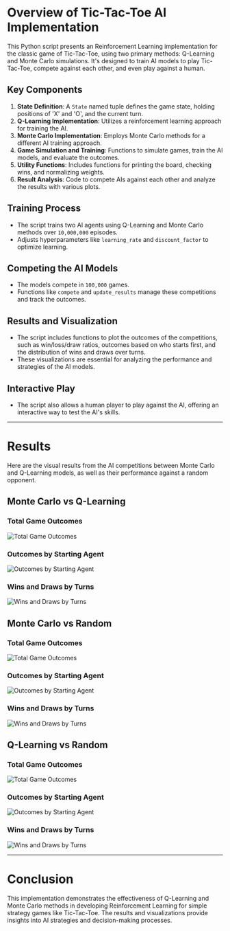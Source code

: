 # Overview of Tic-Tac-Toe AI Implementation

This Python script presents an Reinforcement Learning implementation for the classic game of Tic-Tac-Toe, using two primary methods: Q-Learning and Monte Carlo simulations. It's designed to train AI models to play Tic-Tac-Toe, compete against each other, and even play against a human.

## Key Components

1. **State Definition**: A `State` named tuple defines the game state, holding positions of 'X' and 'O', and the current turn.
2. **Q-Learning Implementation**: Utilizes a reinforcement learning approach for training the AI.
3. **Monte Carlo Implementation**: Employs Monte Carlo methods for a different AI training approach.
4. **Game Simulation and Training**: Functions to simulate games, train the AI models, and evaluate the outcomes.
5. **Utility Functions**: Includes functions for printing the board, checking wins, and normalizing weights.
6. **Result Analysis**: Code to compete AIs against each other and analyze the results with various plots.

## Training Process

- The script trains two AI agents using Q-Learning and Monte Carlo methods over `10,000,000` episodes.
- Adjusts hyperparameters like `learning_rate` and `discount_factor` to optimize learning.

## Competing the AI Models

- The models compete in `100,000` games.
- Functions like `compete` and `update_results` manage these competitions and track the outcomes.

## Results and Visualization

- The script includes functions to plot the outcomes of the competitions, such as win/loss/draw ratios, outcomes based on who starts first, and the distribution of wins and draws over turns.
- These visualizations are essential for analyzing the performance and strategies of the AI models.

## Interactive Play

- The script also allows a human player to play against the AI, offering an interactive way to test the AI's skills.

---

# Results

Here are the visual results from the AI competitions between Monte Carlo and Q-Learning models, as well as their performance against a random opponent.

## Monte Carlo vs Q-Learning

### Total Game Outcomes
![Total Game Outcomes](total_outcomes_mc_ql.png)

### Outcomes by Starting Agent
![Outcomes by Starting Agent](outcomes_by_starting_agent_mc_ql.png)

### Wins and Draws by Turns
![Wins and Draws by Turns](wins_draws_by_turns_mc_ql.png)

## Monte Carlo vs Random

### Total Game Outcomes
![Total Game Outcomes](total_outcomes_mc_rn.png)

### Outcomes by Starting Agent
![Outcomes by Starting Agent](outcomes_by_starting_agent_mc_rn.png)

### Wins and Draws by Turns
![Wins and Draws by Turns](wins_draws_by_turns_mc_rn.png)

## Q-Learning vs Random

### Total Game Outcomes
![Total Game Outcomes](total_outcomes_ql_rn.png)

### Outcomes by Starting Agent
![Outcomes by Starting Agent](outcomes_by_starting_agent_ql_rn.png)

### Wins and Draws by Turns
![Wins and Draws by Turns](wins_draws_by_turns_ql_rn.png)

---

# Conclusion

This implementation demonstrates the effectiveness of Q-Learning and Monte Carlo methods in developing Reinforcement Learning for simple strategy games like Tic-Tac-Toe. The results and visualizations provide insights into AI strategies and decision-making processes.
